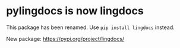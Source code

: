 # pylingdocs is now lingdocs

This package has been renamed. Use `pip install lingdocs` instead.

New package: https://pypi.org/project/lingdocs/
